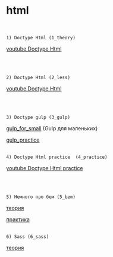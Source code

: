 # html


<br/>

```
1) Doctype Html (1_theory)
```
[youtube Doctype Html](https://www.youtube.com/watch?v=KOYSwrhANbY&list=PLir4Ol-qj7tXrfexvXgtmGFi9SOIMqa6y&index=1&ab_channel=DoctypeHtml)

<br/><br/>

```
2) Doctype Html (2_less)
```
[youtube Doctype Html](https://www.youtube.com/watch?v=6sq1_EgEsDI&list=PLir4Ol-qj7tVOn87gK_oMY52NOgwdNb9r&ab_channel=DoctypeHtml)

<br/><br/>

```
3) Doctype gulp (3_gulp)
```
[gulp_for_small](https://www.youtube.com/watch?v=vW51JUVT66w&ab_channel=WebDesignMaster)
(Gulp для маленьких)

[gulp_practice](https://www.youtube.com/watch?v=suVfAi04mN4&list=PLir4Ol-qj7tW_Zg6fxSUPM840R7OeWldh&ab_channel=DoctypeHtml)
<br/><br/>

```
4) Doctype Html practice  (4_practice)
```

[youtube Doctype Html practice](https://www.youtube.com/watch?v=ZTadiHsaQXY&list=PLir4Ol-qj7tVjQGPZh8LhJ87HUprfVeWU&ab_channel=DoctypeHtml)

<br/><br/>

```
5) Немного про бем (5_bem)
```

[теория](https://www.youtube.com/watch?v=Jrjwewef_Ws&t=160s&ab_channel=%D0%9E%D1%820%D0%B4%D0%BE1)

[практика](https://www.youtube.com/watch?v=q1tdG7EIGa8&ab_channel=WebForMySelf)
<br/><br/>

```
6) Sass (6_sass)
```

[теория](https://www.youtube.com/watch?v=TOlqVNC86XI&list=PL0lO_mIqDDFVv3vF9BG1j1RwfGcQEoxs2&index=3&ab_channel=%D0%93%D0%BE%D1%88%D0%B0%D0%94%D1%83%D0%B4%D0%B0%D1%80%D1%8C)

<br/><br/>

